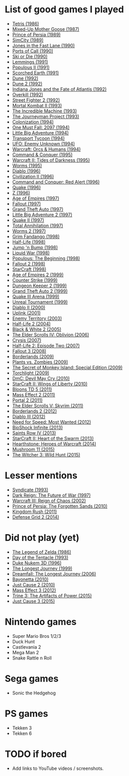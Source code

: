 # List of good games I played
 - [Tetris (1986)](https://en.wikipedia.org/wiki/Tetris)
 - [Mixed-Up Mother Goose (1987)](https://en.wikipedia.org/wiki/Mixed-Up_Mother_Goose)
 - [Prince of Persia (1989)](https://en.wikipedia.org/wiki/Prince_of_Persia_(1989_video_game))
 - [SimCity (1989)](https://en.wikipedia.org/wiki/SimCity_(1989_video_game))
 - [Jones in the Fast Lane (1990)](https://en.wikipedia.org/wiki/Jones_in_the_Fast_Lane)
 - [Ports of Call (1990)](https://de.wikipedia.org/wiki/Ports_of_Call)
 - [Ski or Die (1990)](https://en.wikipedia.org/wiki/Ski_or_Die)
 - [Lemmings (1991)](https://en.wikipedia.org/wiki/Lemmings_(video_game))
 - [Populous II (1991)](https://en.wikipedia.org/wiki/Populous_II:_Trials_of_the_Olympian_Gods)
 - [Scorched Earth (1991)](https://en.wikipedia.org/wiki/Scorched_Earth_(video_game))
 - [Dune (1992)](https://en.wikipedia.org/wiki/Dune_(video_game))
 - [Dune 2 (1992)](https://en.wikipedia.org/wiki/Dune_II)
 - [Indiana Jones and the Fate of Atlantis (1992)](https://en.wikipedia.org/wiki/Indiana_Jones_and_the_Fate_of_Atlantis)
 - [Overkill (1992)](https://en.wikipedia.org/wiki/Overkill_(video_game))
 - [Street Fighter 2 (1992)](https://en.wikipedia.org/wiki/Street_Fighter_II:_The_World_Warrior)
 - [Mortal Kombat II (1993)](https://en.wikipedia.org/wiki/Mortal_Kombat_II)
 - [The Incredible Machine (1993)](https://en.wikipedia.org/wiki/The_Incredible_Machine_(series)#The_Incredible_Machine)
 - [The Journeyman Project (1993)](https://en.wikipedia.org/wiki/The_Journeyman_Project)
 - [Colonization (1994)](https://en.wikipedia.org/wiki/Sid_Meier%27s_Colonization)
 - [One Must Fall: 2097 (1994)](https://en.wikipedia.org/wiki/One_Must_Fall:_2097)
 - [Little Big Adventure (1994)](https://en.wikipedia.org/wiki/Little_Big_Adventure)
 - [Transport Tycoon (1994)](https://en.wikipedia.org/wiki/Transport_Tycoon)
 - [UFO: Enemy Unknown (1994)](https://en.wikipedia.org/wiki/UFO:_Enemy_Unknown)
 - [Warcraft: Orcs & Humans (1994)](https://en.wikipedia.org/wiki/Warcraft:_Orcs_%26_Humans)
 - [Command & Conquer (1995)](https://en.wikipedia.org/wiki/Command_%26_Conquer_(1995_video_game))
 - [Warcraft II: Tides of Darkness (1995)](https://en.wikipedia.org/wiki/Warcraft_II:_Tides_of_Darkness)
 - [Worms (1995)](https://en.wikipedia.org/wiki/Worms_(1995_video_game))
 - [Diablo (1996)](https://en.wikipedia.org/wiki/Diablo_(video_game))
 - [Civilization II (1996)](https://en.wikipedia.org/wiki/Civilization_II)
 - [Command and Conquer: Red Alert (1996)](https://en.wikipedia.org/wiki/Command_%26_Conquer:_Red_Alert)
 - [Quake (1996)](https://en.wikipedia.org/wiki/Quake_(video_game))
 - [Z (1996)](https://en.wikipedia.org/wiki/Z_(video_game))
 - [Age of Empires (1997)](https://en.wikipedia.org/wiki/Age_of_Empires_(video_game))
 - [Fallout (1997)](https://en.wikipedia.org/wiki/Fallout_(video_game))
 - [Grand Theft Auto (1997)](https://en.wikipedia.org/wiki/Grand_Theft_Auto_(video_game))
 - [Little Big Adventure 2 (1997)](https://en.wikipedia.org/wiki/Little_Big_Adventure_2)
 - [Quake II (1997)](https://en.wikipedia.org/wiki/Quake_II)
 - [Total Annihilation (1997)](https://en.wikipedia.org/wiki/Total_Annihilation)
 - [Worms 2 (1997)](https://en.wikipedia.org/wiki/Worms_2)
 - [Grim Fandango (1998)](https://en.wikipedia.org/wiki/Grim_Fandango)
 - [Half-Life (1998)](https://en.wikipedia.org/wiki/Half-Life_(video_game))
 - [Jump 'n Bump (1998)](https://en.wikipedia.org/wiki/Jump_%27n_Bump)
 - [Liquid War (1998)](https://en.wikipedia.org/wiki/Liquid_War)
 - [Populous: The Beginning (1998)](https://en.wikipedia.org/wiki/Populous:_The_Beginning)
 - [Fallout 2 (1998)](https://en.wikipedia.org/wiki/Fallout_2)
 - [StarCraft (1998)](https://en.wikipedia.org/wiki/StarCraft)
 - [Age of Empires 2 (1999)](https://en.wikipedia.org/wiki/Age_of_Empires_II:_The_Age_of_Kings)
 - [Counter Strike (1999)](https://en.wikipedia.org/wiki/Counter-Strike)
 - [Dungeon Keeper 2 (1999)](https://en.wikipedia.org/wiki/Dungeon_Keeper_2)
 - [Grand Theft Auto 2 (1999)](https://en.wikipedia.org/wiki/Grand_Theft_Auto_2)
 - [Quake III Arena (1999)](https://en.wikipedia.org/wiki/Quake_III_Arena)
 - [Unreal Tournament (1999)](https://en.wikipedia.org/wiki/Unreal_Tournament)
 - [Diablo II (2000)](https://en.wikipedia.org/wiki/Diablo_II)
 - [Uplink (2001)](https://en.wikipedia.org/wiki/Uplink_(video_game))
 - [Enemy Territory (2003)](https://en.wikipedia.org/wiki/Wolfenstein:_Enemy_Territory)
 - [Half-Life 2 (2004)](https://en.wikipedia.org/wiki/Half-Life_2)
 - [Black & White 2 (2005)](https://en.wikipedia.org/wiki/Black_%26_White_2)
 - [The Elder Scrolls IV: Oblivion (2006)](https://en.wikipedia.org/wiki/The_Elder_Scrolls_IV:_Oblivion)
 - [Crysis (2007)](https://en.wikipedia.org/wiki/Crysis)
 - [Half-Life 2: Episode Two (2007)](https://en.wikipedia.org/wiki/Half-Life_2:_Episode_Two)
 - [Fallout 3 (2008)](https://en.wikipedia.org/wiki/Fallout_3)
 - [Borderlands (2009)](https://en.wikipedia.org/wiki/Borderlands_(video_game))
 - [Plants vs. Zombies (2009)](https://en.wikipedia.org/wiki/Plants_vs._Zombies)
 - [The Secret of Monkey Island: Special Edition (2009)](https://en.wikipedia.org/wiki/The_Secret_of_Monkey_Island)
 - [Torchlight (2009)](https://en.wikipedia.org/wiki/Torchlight)
 - [DmC: Devil May Cry (2010)](https://en.wikipedia.org/wiki/DmC:_Devil_May_Cry)
 - [StarCraft II: Wings of Liberty (2010)](https://en.wikipedia.org/wiki/StarCraft_II:_Wings_of_Liberty)
 - [Bloons TD 5 (2011)](https://en.wikipedia.org/wiki/Bloons_Tower_Defense#Bloons_TD_5)
 - [Mass Effect 2 (2011)](https://en.wikipedia.org/wiki/Mass_Effect_2)
 - [Portal 2 (2011)](https://en.wikipedia.org/wiki/Portal_2)
 - [The Elder Scrolls V: Skyrim (2011)](https://en.wikipedia.org/wiki/The_Elder_Scrolls_V:_Skyrim)
 - [Borderlands 2 (2012)](https://en.wikipedia.org/wiki/Borderlands_2)
 - [Diablo III (2012)](https://en.wikipedia.org/wiki/Diablo_III)
 - [Need for Speed: Most Wanted (2012)](https://en.wikipedia.org/wiki/Need_for_Speed:_Most_Wanted_(2012_video_game))
 - [BioShock Infinite (2013)](https://en.wikipedia.org/wiki/BioShock_Infinite)
 - [Saints Row IV (2013)](https://en.wikipedia.org/wiki/Saints_Row_IV)
 - [StarCraft II: Heart of the Swarm (2013)](https://en.wikipedia.org/wiki/StarCraft_II:_Heart_of_the_Swarm)
 - [Hearthstone: Heroes of Warcraft (2014)](https://en.wikipedia.org/wiki/Hearthstone:_Heroes_of_Warcraft)
 - [Mushroom 11 (2015)](https://en.wikipedia.org/wiki/Mushroom_11)
 - [The Witcher 3: Wild Hunt (2015)](https://en.wikipedia.org/wiki/The_Witcher_3:_Wild_Hunt)

# Lesser mentions
 - [Syndicate (1993)](https://en.wikipedia.org/wiki/Syndicate_(series))
 - [Dark Reign: The Future of War (1997)](https://en.wikipedia.org/wiki/Dark_Reign:_The_Future_of_War)
 - [Warcraft III: Reign of Chaos (2002)](https://en.wikipedia.org/wiki/Warcraft_III:_Reign_of_Chaos)
 - [Prince of Persia: The Forgotten Sands (2010)](https://en.wikipedia.org/wiki/Prince_of_Persia:_The_Forgotten_Sands)
 - [Kingdom Rush (2011)](https://en.wikipedia.org/wiki/Kingdom_Rush)
 - [Defense Grid 2 (2014)](https://en.wikipedia.org/wiki/Defense_Grid_2)

# Did not play (yet)
 - [The Legend of Zelda (1986)](https://en.wikipedia.org/wiki/The_Legend_of_Zelda)
 - [Day of the Tentacle (1993)](https://en.wikipedia.org/wiki/Day_of_the_Tentacle)
 - [Duke Nukem 3D (1996)](https://en.wikipedia.org/wiki/Duke_Nukem_3D)
 - [The Longest Journey (1999)](https://en.wikipedia.org/wiki/The_Longest_Journey)
 - [Dreamfall: The Longest Journey (2006)](https://en.wikipedia.org/wiki/Dreamfall:_The_Longest_Journey)
 - [Bayonetta (2010)](https://en.wikipedia.org/wiki/Bayonetta)
 - [Just Cause 2 (2010)](https://en.wikipedia.org/wiki/Just_Cause_2)
 - [Mass Effect 3 (2012)](https://en.wikipedia.org/wiki/Mass_Effect_3)
 - [Trine 3: The Artifacts of Power (2015)](https://en.wikipedia.org/wiki/Trine_3:_The_Artifacts_of_Power)
 - [Just Cause 3 (2015)](https://en.wikipedia.org/wiki/Just_Cause_3)

# Nintendo games
 - Super Mario Bros 1/2/3
 - Duck Hunt
 - Castlevania 2
 - Mega Man 2
 - Snake Rattle n Roll
 

# Sega games
 - Sonic the Hedgehog
 
# PS games
 - Tekken 3
 - Tekken 6

# TODO if bored
 - Add links to YouTube videos / screenshots.
